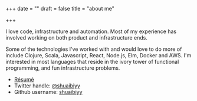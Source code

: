 +++
date = ""
draft = false
title = "about me"

+++

I love code, infrastructure and automation. Most of my experience has involved working on both product and infrastructure ends.

Some of the technologies I've worked with and would love to do more of include Clojure, Scala, Javascript, React, Node.js, Elm, Docker and AWS. I'm interested in most languages that reside in the ivory tower of functional programming, and fun infrastructure problems.

* [Résumé](https://docs.google.com/document/d/1qWHcOUe6E7Q15yz2Gb251SPdPukW9DyEc2tb48HQE6g/edit)
* Twitter handle: [@shuaibiyy](https://twitter.com/shuaibiyy)
* Github username: [shuaibiyy](https://github.com/shuaibiyy)
